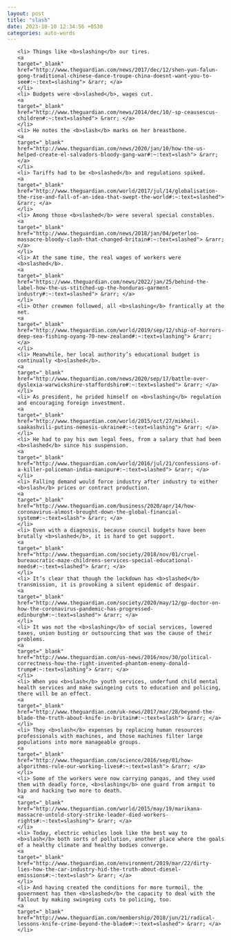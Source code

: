 ```yaml
---
layout: post
title: "slash"
date: 2023-10-10 12:34:56 +0530
categories: auto-words
---
```

<ol>

    <li> Things like <b>slashing</b> our tires.
    <a 
    target="_blank" 
    href="http://www.theguardian.com/news/2017/dec/12/shen-yun-falun-gong-traditional-chinese-dance-troupe-china-doesnt-want-you-to-see#:~:text=slashing"> &rarr; </a>
    </li>
    <li> Budgets were <b>slashed</b>, wages cut.
    <a 
    target="_blank" 
    href="http://www.theguardian.com/news/2014/dec/10/-sp-ceausescus-children#:~:text=slashed"> &rarr; </a>
    </li>
    <li> He notes the <b>slash</b> marks on her breastbone.
    <a 
    target="_blank" 
    href="http://www.theguardian.com/news/2020/jan/10/how-the-us-helped-create-el-salvadors-bloody-gang-war#:~:text=slash"> &rarr; </a>
    </li>
    <li> Tariffs had to be <b>slashed</b> and regulations spiked.
    <a 
    target="_blank" 
    href="http://www.theguardian.com/world/2017/jul/14/globalisation-the-rise-and-fall-of-an-idea-that-swept-the-world#:~:text=slashed"> &rarr; </a>
    </li>
    <li> Among those <b>slashed</b> were several special constables.
    <a 
    target="_blank" 
    href="http://www.theguardian.com/news/2018/jan/04/peterloo-massacre-bloody-clash-that-changed-britain#:~:text=slashed"> &rarr; </a>
    </li>
    <li> At the same time, the real wages of workers were <b>slashed</b>.
    <a 
    target="_blank" 
    href="https://www.theguardian.com/news/2022/jan/25/behind-the-label-how-the-us-stitched-up-the-honduras-garment-industry#:~:text=slashed"> &rarr; </a>
    </li>
    <li> Other crewmen followed, all <b>slashing</b> frantically at the net.
    <a 
    target="_blank" 
    href="http://www.theguardian.com/world/2019/sep/12/ship-of-horrors-deep-sea-fishing-oyang-70-new-zealand#:~:text=slashing"> &rarr; </a>
    </li>
    <li> Meanwhile, her local authority’s educational budget is continually <b>slashed</b>.
    <a 
    target="_blank" 
    href="http://www.theguardian.com/news/2020/sep/17/battle-over-dyslexia-warwickshire-staffordshire#:~:text=slashed"> &rarr; </a>
    </li>
    <li> As president, he prided himself on <b>slashing</b> regulation and encouraging foreign investment.
    <a 
    target="_blank" 
    href="http://www.theguardian.com/world/2015/oct/27/mikheil-saakashvili-putins-nemesis-ukraine#:~:text=slashing"> &rarr; </a>
    </li>
    <li> He had to pay his own legal fees, from a salary that had been <b>slashed</b> since his suspension.
    <a 
    target="_blank" 
    href="http://www.theguardian.com/world/2016/jul/21/confessions-of-a-killer-policeman-india-manipur#:~:text=slashed"> &rarr; </a>
    </li>
    <li> Falling demand would force industry after industry to either <b>slash</b> prices or contract production.
    <a 
    target="_blank" 
    href="http://www.theguardian.com/business/2020/apr/14/how-coronavirus-almost-brought-down-the-global-financial-system#:~:text=slash"> &rarr; </a>
    </li>
    <li> Even with a diagnosis, because council budgets have been brutally <b>slashed</b>, it is hard to get support.
    <a 
    target="_blank" 
    href="http://www.theguardian.com/society/2018/nov/01/cruel-bureaucratic-maze-childrens-services-special-educational-needs#:~:text=slashed"> &rarr; </a>
    </li>
    <li> It’s clear that though the lockdown has <b>slashed</b> transmission, it is provoking a silent epidemic of despair.
    <a 
    target="_blank" 
    href="http://www.theguardian.com/society/2020/may/12/gp-doctor-on-how-the-coronavirus-pandemic-has-progressed-edinburgh#:~:text=slashed"> &rarr; </a>
    </li>
    <li> It was not the <b>slashing</b> of social services, lowered taxes, union busting or outsourcing that was the cause of their problems.
    <a 
    target="_blank" 
    href="http://www.theguardian.com/us-news/2016/nov/30/political-correctness-how-the-right-invented-phantom-enemy-donald-trump#:~:text=slashing"> &rarr; </a>
    </li>
    <li> When you <b>slash</b> youth services, underfund child mental health services and make swingeing cuts to education and policing, there will be an effect.
    <a 
    target="_blank" 
    href="http://www.theguardian.com/uk-news/2017/mar/28/beyond-the-blade-the-truth-about-knife-in-britain#:~:text=slash"> &rarr; </a>
    </li>
    <li> They <b>slash</b> expenses by replacing human resources professionals with machines, and those machines filter large populations into more manageable groups.
    <a 
    target="_blank" 
    href="http://www.theguardian.com/science/2016/sep/01/how-algorithms-rule-our-working-lives#:~:text=slash"> &rarr; </a>
    </li>
    <li> Some of the workers were now carrying pangas, and they used them with deadly force, <b>slashing</b> one guard from armpit to hip and hacking two more to death.
    <a 
    target="_blank" 
    href="http://www.theguardian.com/world/2015/may/19/marikana-massacre-untold-story-strike-leader-died-workers-rights#:~:text=slashing"> &rarr; </a>
    </li>
    <li> Today, electric vehicles look like the best way to <b>slash</b> both sorts of pollution, another place where the goals of a healthy climate and healthy bodies converge.
    <a 
    target="_blank" 
    href="http://www.theguardian.com/environment/2019/mar/22/dirty-lies-how-the-car-industry-hid-the-truth-about-diesel-emissions#:~:text=slash"> &rarr; </a>
    </li>
    <li> And having created the conditions for more turmoil, the government has then <b>slashed</b> the capacity to deal with the fallout by making swingeing cuts to policing, too.
    <a 
    target="_blank" 
    href="http://www.theguardian.com/membership/2018/jun/21/radical-lessons-knife-crime-beyond-the-blade#:~:text=slashed"> &rarr; </a>
    </li>